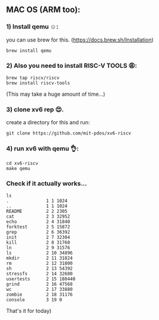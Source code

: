## MAC OS (ARM too):

### 1) Install qemu ☺️:
you can use brew for this. (https://docs.brew.sh/Installation)

```
brew install qemu

```
### 2) Also you need to install RISC-V TOOLS 😩:

```
brew tap riscv/riscv
brew install riscv-tools

```
(This may take a huge amount of time...)

### 3) clone xv6 rep 😍. 
create a directory for this and run: 

```
git clone https://github.com/mit-pdos/xv6-riscv

```
### 4) run xv6 with qemu 👌:

```
cd xv6-riscv
make qemu

```

### Check if it actually works...
```
ls
.              1 1 1024
..             1 1 1024
README         2 2 2305
cat            2 3 32952
echo           2 4 31840
forktest       2 5 15872
grep           2 6 36392
init           2 7 32304
kill           2 8 31760
ln             2 9 31576
ls             2 10 34896
mkdir          2 11 31824
rm             2 12 31800
sh             2 13 54392
stressfs       2 14 32680
usertests      2 15 180440
grind          2 16 47568
wc             2 17 33880
zombie         2 18 31176
console        3 19 0
```
That's it for today)
